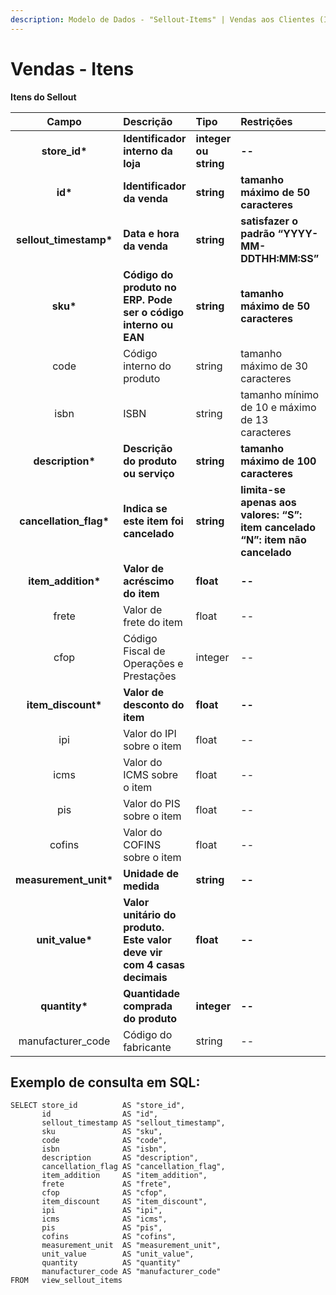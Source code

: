 ```yaml
---
description: Modelo de Dados - "Sellout-Items" | Vendas aos Clientes (Itens)
---
```


# Vendas - Itens

**Itens do Sellout**

| Campo | Descrição | Tipo | Restrições | Exemplo |
| :---: | :--- | :--- | :--- | :--- |
| **store\_id\*** | **Identificador interno da loja** | **integer ou string** | **--** | **1** |
| **id\*** | **Identificador da venda** | **string** | **tamanho máximo de 50 caracteres** | **“RCNTH345987”** |
| **sellout\_timestamp\*** | **Data e hora da venda** | **string** | **satisfazer o padrão “YYYY-MM-DDTHH:MM:SS”** | **“2017-08-20T14:55:08”** |
| **sku\*** | **Código do produto no ERP. Pode ser o código interno ou EAN** | **string** | **tamanho máximo de 50 caracteres** | **"1877563549875"** |
| code | Código interno do produto | string | tamanho máximo de 30 caracteres | “3789” |
| isbn | ISBN | string | tamanho mínimo de 10 e máximo de 13 caracteres | “9783161484100” |
| **description\*** | **Descrição do produto ou serviço** | **string** | **tamanho máximo de 100 caracteres** | **“CASTANHA DO PARÁ INTEIRA”** |
| **cancellation\_flag\*** | **Indica se este item foi cancelado** | **string** | **limita-se apenas aos valores: “S”: item cancelado “N”: item não cancelado** | **"N"** |
| **item\_addition\*** | **Valor de acréscimo do item** | **float** | **--** | **4.9800** |
| frete | Valor de frete do item | float | -- | 25.9800 |
| cfop | Código Fiscal de Operações e Prestações | integer | -- | 1103 |
| **item\_discount\*** | **Valor de desconto do item** | **float** | **--** | **4.9800** |
| ipi | Valor do IPI sobre o item | float | -- | 1.8700 |
| icms | Valor do ICMS sobre o item | float | -- | 2.5000 |
| pis | Valor do PIS sobre o item | float | -- | 1.5000 |
| cofins | Valor do COFINS sobre o item | float | -- | 1.5000 |
| **measurement\_unit\*** | **Unidade de medida** | **string** | **--** | **"KG"** |
| **unit\_value\*** | **Valor unitário do produto. Este valor deve vir com 4 casas decimais** | **float** | **--** | **4.9888** |
| **quantity\*** | **Quantidade comprada do produto** | **integer** | **--** | **1** |
| manufacturer\_code | Código do fabricante | string | -- | 8928329 |

## Exemplo de consulta em SQL:

```text
SELECT store_id          AS "store_id", 
       id                AS "id", 
       sellout_timestamp AS "sellout_timestamp",
       sku               AS "sku", 
       code              AS "code", 
       isbn              AS "isbn", 
       description       AS "description", 
       cancellation_flag AS "cancellation_flag", 
       item_addition     AS "item_addition", 
       frete             AS "frete", 
       cfop              AS "cfop", 
       item_discount     AS "item_discount", 
       ipi               AS "ipi", 
       icms              AS "icms", 
       pis               AS "pis", 
       cofins            AS "cofins", 
       measurement_unit  AS "measurement_unit", 
       unit_value        AS "unit_value", 
       quantity          AS "quantity" 
       manufacturer_code AS "manufacturer_code"
FROM   view_sellout_items
```

